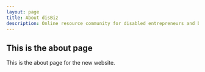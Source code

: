 ```yaml
---
layout: page
title: About disBiz
description: Online resource community for disabled entrepreneurs and business
---
```


## This is the about page

This is the about page for the new website.